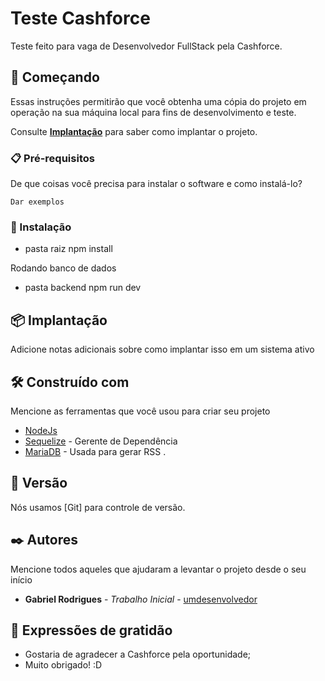 # Teste Cashforce

Teste feito para vaga de Desenvolvedor FullStack pela Cashforce.

## 🚀 Começando

Essas instruções permitirão que você obtenha uma cópia do projeto em operação na sua máquina local para fins de desenvolvimento e teste.

Consulte **[Implantação](#-implanta%C3%A7%C3%A3o)** para saber como implantar o projeto.

### 📋 Pré-requisitos

De que coisas você precisa para instalar o software e como instalá-lo?

```
Dar exemplos
```

### 🔧 Instalação

- pasta raiz
npm install

Rodando banco de dados
- pasta backend
npm run dev

## 📦 Implantação

Adicione notas adicionais sobre como implantar isso em um sistema ativo

## 🛠️ Construído com

Mencione as ferramentas que você usou para criar seu projeto

* [NodeJs](https://nodejs.org/en)
* [Sequelize](https://sequelize.org/) - Gerente de Dependência
* [MariaDB](https://mariadb.org/) - Usada para gerar RSS
.

## 📌 Versão

Nós usamos [Git] para controle de versão.

## ✒️ Autores

Mencione todos aqueles que ajudaram a levantar o projeto desde o seu início

* **Gabriel Rodrigues** - *Trabalho Inicial* - [umdesenvolvedor](https://github.com/gabrielr99)

## 🎁 Expressões de gratidão

* Gostaria de agradecer a Cashforce pela oportunidade;
* Muito obrigado! :D